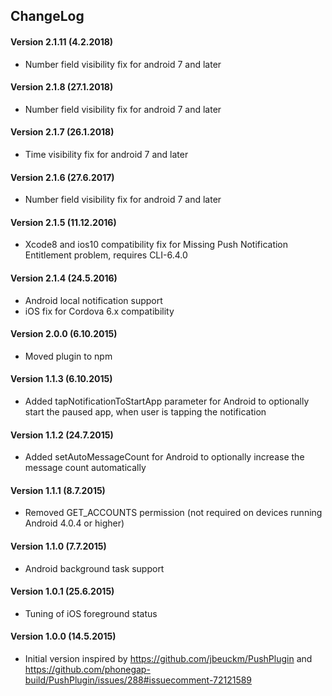 ## ChangeLog
#### Version 2.1.11 (4.2.2018)
- Number field visibility fix for android 7 and later

#### Version 2.1.8 (27.1.2018)
- Number field visibility fix for android 7 and later

#### Version 2.1.7 (26.1.2018)
- Time visibility fix for android 7 and later

#### Version 2.1.6 (27.6.2017)
- Number field visibility fix for android 7 and later

#### Version 2.1.5 (11.12.2016)
- Xcode8 and ios10 compatibility fix for Missing Push Notification Entitlement problem, requires CLI-6.4.0

#### Version 2.1.4 (24.5.2016)
- Android local notification support
- iOS fix for Cordova 6.x compatibility 

#### Version 2.0.0 (6.10.2015)
- Moved plugin to npm

#### Version 1.1.3 (6.10.2015)
- Added tapNotificationToStartApp parameter for Android to optionally start the paused app, when user is tapping the notification

#### Version 1.1.2 (24.7.2015)
- Added setAutoMessageCount for Android to optionally increase the message count automatically

#### Version 1.1.1 (8.7.2015)
- Removed GET_ACCOUNTS permission (not required on devices running Android 4.0.4 or higher)

#### Version 1.1.0 (7.7.2015)
- Android background task support

#### Version 1.0.1 (25.6.2015)
- Tuning of iOS foreground status

#### Version 1.0.0 (14.5.2015)
- Initial version inspired by https://github.com/jbeuckm/PushPlugin and
  https://github.com/phonegap-build/PushPlugin/issues/288#issuecomment-72121589